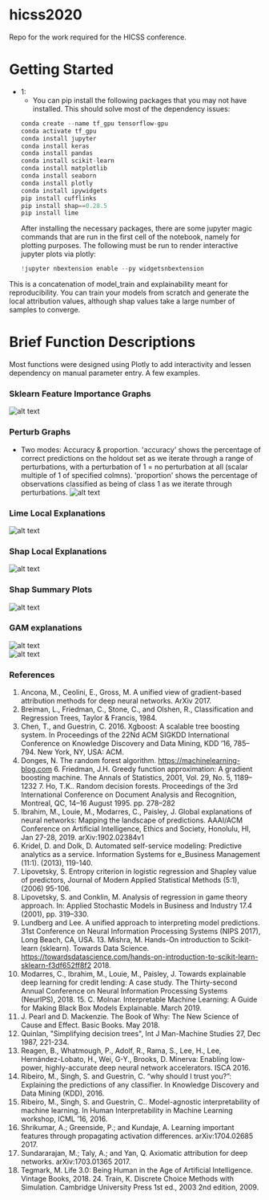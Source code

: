 # hicss2020
Repo for the work required for the HICSS conference.

# Getting Started

- 1:
  - You can pip install the following packages that you may not have installed. This should solve most of the dependency issues:
  ```python
  conda create --name tf_gpu tensorflow-gpu
  conda activate tf_gpu
  conda install jupyter
  conda install keras
  conda install pandas
  conda install scikit-learn
  conda install matplotlib
  conda install seaborn
  conda install plotly
  conda install ipywidgets
  pip install cufflinks
  pip install shap==0.28.5
  pip install lime
  ```
  After installing the necessary packages, there are some jupyter magic commands that are run in the first cell of the notebook, namely for plotting purposes. The following must be run to render interactive jupyter plots via plotly:
  ```python
  !jupyter nbextension enable --py widgetsnbextension
  ```


This is a concatenation of model_train and explainability meant for reproducibility. You can train your models from scratch and generate the local attribution values, although shap values take a large number of samples to converge.

# Brief Function Descriptions
Most functions were designed using Plotly to add interactivity and lessen dependency on manual parameter entry.
A few examples.

### Sklearn Feature Importance Graphs
  ![alt text](https://github.com/drcastillo/hicss2020/blob/master/images/sklearnfeatimp_jpg.PNG "Logo Title Text 1")

### Perturb Graphs
  - Two modes: Accuracy & proportion.
    'accuracy' shows the percentage of correct predictions on the holdout set as we iterate through a range of perturbations,
    with a perturbation of 1 = no perturbation at all (scalar multiple of 1 of specified colmns).
    'proportion' shows the percentage of observations classified as being of class 1 as we iterate through perturbations.
  ![alt text](https://github.com/drcastillo/hicss2020/blob/master/images/pert_graph_2.jpg "Logo Title Text 1")  

### Lime Local Explanations
  ![alt text](https://github.com/drcastillo/hicss2020/blob/master/images/lime_local.jpg "Logo Title Text 1")  

### Shap Local Explanations
  ![alt text](https://github.com/drcastillo/hicss2020/blob/master/images/shap_local.jpg "Logo Title Text 1")  

### Shap Summary Plots
  ![alt text](https://github.com/drcastillo/hicss2020/blob/master/images/shap_summary.jpg "Logo Title Text 1")  

### GAM explanations
  ![alt text](https://github.com/drcastillo/hicss2020/blob/master/images/Explanation_BAD.png "Logo Title Text 1")  
  ![alt text](https://github.com/drcastillo/hicss2020/blob/master/images/Explanation_GOOD.png "Logo Title Text 1")  


### References
1. Ancona, M., Ceolini, E., Gross, M. A unified view of gradient-based attribution methods for deep neural networks. ArXiv 2017.
2. Breiman, L., Friedman, C., Stone, C., and Olshen, R., Classification and Regression Trees, Taylor & Francis, 1984.
3. Chen, T., and Guestrin, C. 2016. Xgboost: A scalable tree boosting system. In Proceedings of the 22Nd ACM SIGKDD International Conference on Knowledge Discovery and Data Mining, KDD ’16, 785–794. New York, NY, USA: ACM.
5. Donges, N. The random forest algorithm. https://machinelearning-blog.com 6. Friedman, J.H. Greedy function approximation: A gradient boosting machine. The Annals of Statistics, 2001, Vol. 29, No. 5, 1189–1232 7. Ho, T.K.. Random decision forests. Proceedings of the 3rd International Conference on Document Analysis and Recognition, Montreal, QC, 14–16 August 1995. pp. 278–282
8. Ibrahim, M., Louie, M., Modarres, C., Paisley, J. Global explanations of neural networks: Mapping the landscape of predictions. AAAI/ACM Conference on Artificial Intelligence, Ethics and Society, Honolulu, HI, Jan 27-28, 2019. arXiv:1902.02384v1
9. Kridel, D. and Dolk, D. Automated self-service modeling: Predictive analytics as a service. Information Systems for e_Business Management (11:1). (2013), 119-140.
10. Lipovetsky, S. Entropy criterion in logistic regression and Shapley value of predictors, Journal of Modern Applied Statistical Methods (5:1), (2006) 95-106.
11. Lipovetsky, S. and Conklin, M. Analysis of regression in game theory approach. In: Applied Stochastic Models in Business and Industry 17.4 (2001), pp. 319–330.
12. Lundberg and Lee. A unified approach to interpreting model predictions. 31st Conference on Neural Information Processing Systems (NIPS 2017), Long Beach, CA, USA. 13. Mishra, M. Hands-On introduction to Scikit-learn (sklearn). Towards Data Science. https://towardsdatascience.com/hands-on-introduction-to-scikit-learn-sklearn-f3df652ff8f2 2018.
14. Modarres, C., Ibrahim, M., Louie, M., Paisley, J. Towards explainable deep learning for credit lending: A case study. The Thirty-second Annual Conference on Neural Information Processing Systems (NeurIPS), 2018. 15. C. Molnar. Interpretable Machine Learning: A Guide for Making Black Box Models Explainable. March 2019.
16. J. Pearl and D. Mackenzie. The Book of Why: The New Science of Cause and Effect. Basic Books. May 2018.
17. Quinlan, "Simplifying decision trees", Int J Man-Machine Studies 27, Dec 1987, 221-234.
18. Reagen, B., Whatmough, P., Adolf, R., Rama, S., Lee, H., Lee, Hernández-Lobato, H., Wei, G-Y., Brooks, D. Minerva: Enabling low-power, highly-accurate deep neural network accelerators. ISCA 2016.
19. Ribeiro, M., Singh, S. and Guestrin, C. “why should I trust you?”: Explaining the predictions of any classifier. In Knowledge Discovery and Data Mining (KDD), 2016.
20. Ribeiro, M., Singh, S. and Guestrin, C.. Model-agnostic interpretability of machine learning. In Human Interpretability in Machine Learning workshop, ICML ’16, 2016.
21. Shrikumar, A.; Greenside, P.; and Kundaje, A. Learning important features through propagating activation differences. arXiv:1704.02685 2017.
22. Sundararajan, M.; Taly, A.; and Yan, Q. Axiomatic attribution for deep networks. arXiv:1703.01365 2017.
23. Tegmark, M. Life 3.0: Being Human in the Age of Artificial Intelligence. Vintage Books, 2018. 24. Train, K. Discrete Choice Methods with Simulation. Cambridge University Press 1st ed., 2003 2nd edition, 2009.
